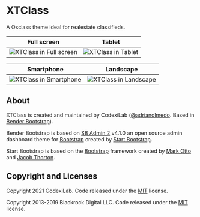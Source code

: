 
# XTClass

A Osclass theme ideal for realestate classifieds.

| Full screen | Tablet |
|--|--|
| ![XTClass in Full screen](https://i.imgur.com/PS9kwEi.png) | ![XTClass in Tablet](https://i.imgur.com/GgKscRq.png) |

| Smartphone | Landscape |
|--|--|
| ![XTClass in Smartphone](https://i.imgur.com/qi2iYU2.png) | ![XTClass in Landscape](https://i.imgur.com/pX1ewK3.png) |

## About

XTClass is created and maintained by CodexiLab ([@adrianolmedo](https://github.com/adrianolmedo). Based in [Bender Bootstrap](https://github.com/codexilab/osclass-benderbs)).

Bender Bootstrap is based on [SB Admin 2](https://startbootstrap.com/template-overviews/sb-admin-2/) v4.1.0 an open source admin dashboard theme for [Bootstrap](http://getbootstrap.com/) created by [Start Bootstrap](http://startbootstrap.com/).

Start Bootstrap is based on the [Bootstrap](http://getbootstrap.com/) framework created by [Mark Otto](https://twitter.com/mdo) and [Jacob Thorton](https://twitter.com/fat).

## Copyright and Licenses

Copyright 2021 CodexiLab. Code released under the [MIT](https://github.com/codexilab/osclass-benderbs/blob/master/LICENSE) license.

Copyright 2013-2019 Blackrock Digital LLC. Code released under the [MIT](https://github.com/BlackrockDigital/startbootstrap-resume/blob/gh-pages/LICENSE) license.

